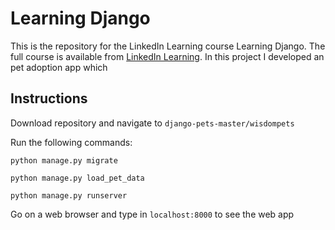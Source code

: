 # Learning Django
This is the repository for the LinkedIn Learning course Learning Django. The full course is available from [LinkedIn Learning](https://www.linkedin.com/learning/learning-django-2).
In this project I developed an pet adoption app which 

## Instructions

Download repository and navigate to `django-pets-master/wisdompets`

Run the following commands: 

`python manage.py migrate`

`python manage.py load_pet_data` 

`python manage.py runserver`

Go on a web browser and type in `localhost:8000` to see the web app

